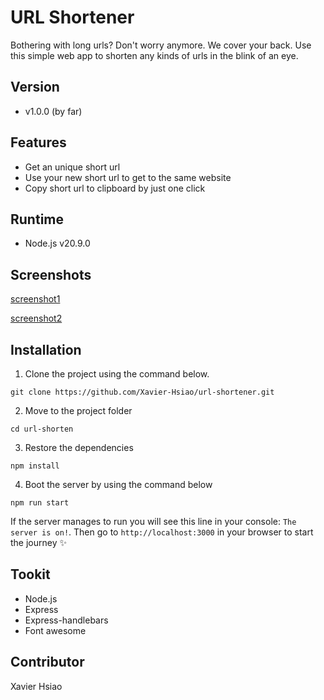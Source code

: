 # URL Shortener

Bothering with long urls? Don't worry anymore. We cover your back. Use this simple web app to shorten any kinds of urls in the blink of an eye.

## Version

- v1.0.0 (by far)

## Features

- Get an unique short url
- Use your new short url to get to the same website
- Copy short url to clipboard by just one click

## Runtime

- Node.js v20.9.0

## Screenshots

[screenshot1](https://en.wikipedia.org/wiki/The_Milagro_Beanfield_War_%28novel%29)

[screenshot2](https://en.wikipedia.org/wiki/The_Milagro_Beanfield_War_%28novel%29)

## Installation

1. Clone the project using the command below.

```
git clone https://github.com/Xavier-Hsiao/url-shortener.git
```

2. Move to the project folder

```
cd url-shorten
```

3. Restore the dependencies

```
npm install
```

4. Boot the server by using the command below

```
npm run start
```

If the server manages to run you will see this line in your console: `The server is on!`. Then go to `http://localhost:3000` in your browser to start the journey ✨

## Tookit

- Node.js
- Express
- Express-handlebars
- Font awesome

## Contributor

Xavier Hsiao
